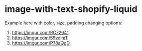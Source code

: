 # image-with-text-shopify-liquid
Example here with color, size, padding changing options: 
1. https://imgur.com/RC72041
2. https://imgur.com/59vojmT
3. https://imgur.com/P78aQgD
